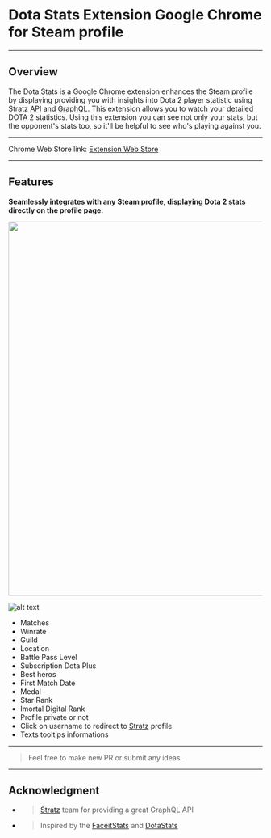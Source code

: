 # Dota Stats Extension Google Chrome for Steam profile
---
## Overview
The Dota Stats is a Google Chrome extension enhances the Steam profile by displaying providing you with  insights into Dota 2 player statistic using [Stratz API](https://stratz.com) and [GraphQL](https://graphql.org).
This extension allows you to watch your detailed DOTA 2 statistics.
Using this extension you can see not only your stats, but the opponent's stats too, so it'll be helpful to see who's playing against you.

---
Chrome Web Store link:
[Extension Web Store](https://chromewebstore.google.com/detail/dota-stats-steam-profile/ieoconjnmfpeodapjhhgpfhikgafneia?hl=pt-BR&authuser=0)

---
## Features

**Seamlessly integrates with any Steam profile, displaying Dota 2 stats directly on the profile page.**

<img src="images/dota_stats_steam.gif" width="740"/>

![alt text](https://i.imgur.com/YOXMxj3.png)


- Matches
- Winrate
- Guild
- Location
- Battle Pass Level
- Subscription Dota Plus
- Best heros
- First Match Date
- Medal
- Star Rank
- Imortal Digital Rank
- Profile private or not
- Click on username to redirect to [Stratz](https://stratz.com) profile
- Texts tooltips informations

---
>Feel free to make new PR or submit any ideas.
---

## Acknowledgment
- >[Stratz](https://stratz.com/) team for providing a great GraphQL API

- >Inspired by the [FaceitStats](https://github.com/boomix/Faceit-stats) and [DotaStats](https://github.com/asphodelius/DotaStats)



